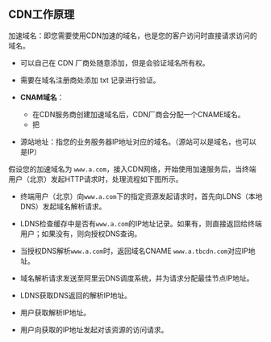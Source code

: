 ## CDN工作原理





加速域名：即您需要使用CDN加速的域名，也是您的客户访问时直接请求访问的域名。

- 可以自己在 CDN 厂商处随意添加，但是会验证域名所有权。
- 需要在域名注册商处添加 txt 记录进行验证。

- **CNAM域名**：
  - 在CDN服务商创建加速域名后，CDN厂商会分配一个CNAME域名。
  - 把 

- 源站地址：指您的业务服务器IP地址对应的域名。（源站可以是域名，也可以是IP）





假设您的加速域名为 `www.a.com`，接入CDN网络，开始使用加速服务后，当终端用户（北京）发起HTTP请求时，处理流程如下图所示。               

- 终端用户（北京）向`www.a.com`下的指定资源发起请求时，首先向LDNS（本地DNS）发起域名解析请求。                  

- LDNS检查缓存中是否有`www.a.com`的IP地址记录。如果有，则直接返回给终端用户；如果没有，则向授权DNS查询。                  

- 当授权DNS解析`www.a.com`时，返回域名CNAME `www.a.tbcdn.com`对应IP地址。                  

- 域名解析请求发送至阿里云DNS调度系统，并为请求分配最佳节点IP地址。

- LDNS获取DNS返回的解析IP地址。

- 用户获取解析IP地址。

- 用户向获取的IP地址发起对该资源的访问请求。